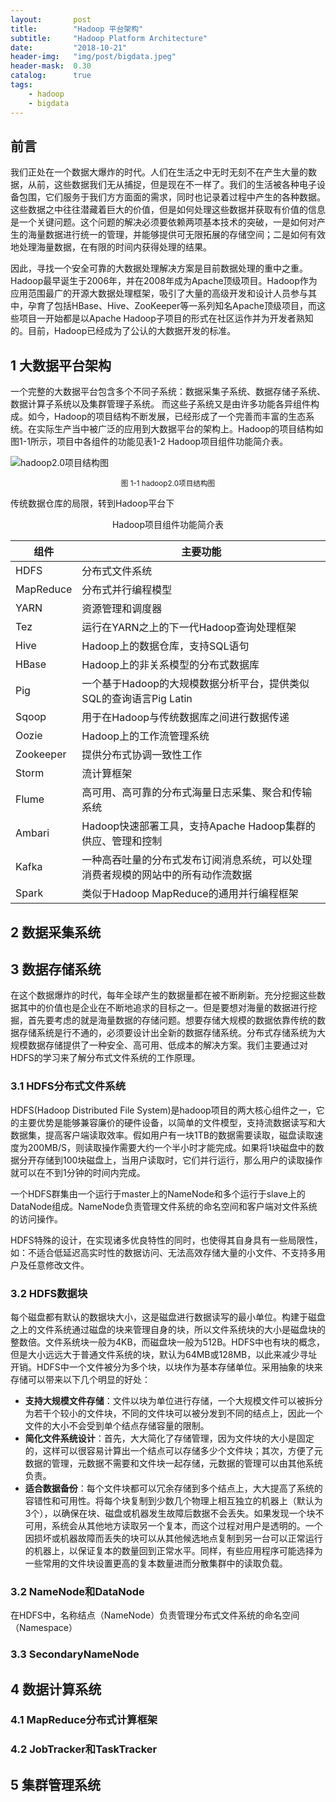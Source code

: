 ```yaml
---
layout:       post
title:        "Hadoop 平台架构"
subtitle:     "Hadoop Platform Architecture"
date:         "2018-10-21"
header-img:   "img/post/bigdata.jpeg"
header-mask:  0.30
catalog:      true
tags:
    - hadoop
    - bigdata
---
```


 前言
---
我们正处在一个数据大爆炸的时代。人们在生活之中无时无刻不在产生大量的数据，从前，这些数据我们无从捕捉，但是现在不一样了。我们的生活被各种电子设备包围，它们服务于我们方方面面的需求，同时也记录着过程中产生的各种数据。这些数据之中往往潜藏着巨大的价值，但是如何处理这些数据并获取有价值的信息是一个关键问题。这个问题的解决必须要依赖两项基本技术的突破，一是如何对产生的海量数据进行统一的管理，并能够提供可无限拓展的存储空间；二是如何有效地处理海量数据，在有限的时间内获得处理的结果。

因此，寻找一个安全可靠的大数据处理解决方案是目前数据处理的重中之重。Hadoop最早诞生于2006年，并在2008年成为Apache顶级项目。Hadoop作为应用范围最广的开源大数据处理框架，吸引了大量的高级开发和设计人员参与其中，孕育了包括HBase、Hive、ZooKeeper等一系列知名Apache顶级项目，而这些项目一开始都是以Apache Hadoop子项目的形式在社区运作并为开发者熟知的。目前，Hadoop已经成为了公认的大数据开发的标准。

1 大数据平台架构
---
一个完整的大数据平台包含多个不同子系统：数据采集子系统、数据存储子系统、数据计算子系统以及集群管理子系统。 而这些子系统又是由许多功能各异组件构成。如今，Hadoop的项目结构不断发展，已经形成了一个完善而丰富的生态系统。在实际生产当中被广泛的应用到大数据平台的架构上。Hadoop的项目结构如图1-1所示，项目中各组件的功能见表1-2 Hadoop项目组件功能简介表。

![hadoop2.0项目结构图][1]
<p align='center'><small>图 1-1 hadoop2.0项目结构图</small></p>

传统数据仓库的局限，转到Hadoop平台下
<p align='center'>Hadoop项目组件功能简介表</p>

组件|主要功能
-|-
HDFS|分布式文件系统
MapReduce|分布式并行编程模型
YARN|资源管理和调度器
Tez|运行在YARN之上的下一代Hadoop查询处理框架
Hive|Hadoop上的数据仓库，支持SQL语句
HBase|Hadoop上的非关系模型的分布式数据库
Pig|一个基于Hadoop的大规模数据分析平台，提供类似SQL的查询语言Pig Latin
Sqoop|用于在Hadoop与传统数据库之间进行数据传递
Oozie|Hadoop上的工作流管理系统
Zookeeper|提供分布式协调一致性工作
Storm|流计算框架
Flume|高可用、高可靠的分布式海量日志采集、聚合和传输系统
Ambari|Hadoop快速部署工具，支持Apache Hadoop集群的供应、管理和控制
Kafka|一种高吞吐量的分布式发布订阅消息系统，可以处理消费者规模的网站中的所有动作流数据
Spark|类似于Hadoop MapReduce的通用并行编程框架

2 数据采集系统
---
3 数据存储系统
---
在这个数据爆炸的时代，每年全球产生的数据量都在被不断刷新。充分挖掘这些数据其中的价值也是企业在不断地追求的目标之一。但是要想对海量的数据进行挖掘，首先要考虑的就是海量数据的存储问题。想要存储大规模的数据依靠传统的数据存储系统是行不通的，必须要设计出全新的数据存储系统。分布式存储系统为大规模数据存储提供了一种安全、高可用、低成本的解决方案。我们主要通过对HDFS的学习来了解分布式文件系统的工作原理。
### 3.1 HDFS分布式文件系统
HDFS(Hadoop Distributed File System)是hadoop项目的两大核心组件之一，它的主要优势是能够兼容廉价的硬件设备，以简单的文件模型，支持流数据读写和大数据集，提高客户端读取效率。假如用户有一块1TB的数据需要读取，磁盘读取速度为200MB/S，则读取操作需要大约一个半小时才能完成。如果将1块磁盘中的数据分开存储到100块磁盘上，当用户读取时，它们并行运行，那么用户的读取操作就可以在不到1分钟的时间内完成。

一个HDFS群集由一个运行于master上的NameNode和多个运行于slave上的DataNode组成。NameNode负责管理文件系统的命名空间和客户端对文件系统的访问操作。

HDFS特殊的设计，在实现诸多优良特性的同时，也使得其自身具有一些局限性，如：不适合低延迟高实时性的数据访问、无法高效存储大量的小文件、不支持多用户及任意修改文件。

### 3.2 HDFS数据块
每个磁盘都有默认的数据块大小，这是磁盘进行数据读写的最小单位。构建于磁盘之上的文件系统通过磁盘的块来管理自身的块，所以文件系统块的大小是磁盘块的整数倍。文件系统块一般为4KB，而磁盘块一般为512B。HDFS中也有块的概念，但是大小远远大于普通文件系统的块，默认为64MB或128MB，以此来减少寻址开销。HDFS中一个文件被分为多个块，以块作为基本存储单位。采用抽象的块来存储可以带来以下几个明显的好处：

- **支持大规模文件存储**：文件以块为单位进行存储，一个大规模文件可以被拆分为若干个较小的文件块，不同的文件块可以被分发到不同的结点上，因此一个文件的大小不会受到单个结点存储容量的限制。
- **简化文件系统设计**：首先，大大简化了存储管理，因为文件块的大小是固定的，这样可以很容易计算出一个结点可以存储多少个文件块；其次，方便了元数据的管理，元数据不需要和文件块一起存储，元数据的管理可以由其他系统负责。
- **适合数据备份**：每个文件块都可以冗余存储到多个结点上，大大提高了系统的容错性和可用性。将每个块复制到少数几个物理上相互独立的机器上（默认为3个），以确保在块、磁盘或机器发生故障后数据不会丢失。如果发现一个块不可用，系统会从其他地方读取另一个复本，而这个过程对用户是透明的。一个因损坏或机器故障而丢失的块可以从其他候选地点复制到另一台可以正常运行的机器上，以保证复本的数量回到正常水平。同样，有些应用程序可能选择为一些常用的文件块设置更高的复本数量进而分散集群中的读取负载。

### 3.2 NameNode和DataNode
在HDFS中，名称结点（NameNode）负责管理分布式文件系统的命名空间（Namespace）

### 3.3 SecondaryNameNode

4 数据计算系统
---

### 4.1 MapReduce分布式计算框架
### 4.2 JobTracker和TaskTracker

5 集群管理系统
---

[1]: https://canhui.wang/img/big-data/4.png
